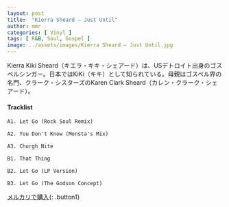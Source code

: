 ```yaml
---
layout: post
title:  "Kierra Sheard – Just Until"
author: mmr
categories: [ Vinyl ]
tags: [ R&B, Soul, Gospel ]
image: ../assets/images/Kierra Sheard – Just Until.jpg
---
```


Kierra Kiki Sheard（キエラ・キキ・シェアード）は、USデトロイト出身のゴスペルシンガー。日本ではKiKi（キキ）として知られている。母親はゴスペル界の名門、クラーク・シスターズのKaren Clark Sheard（カレン・クラーク・シェアード）。

#### Tracklist
```md
A1. Let Go (Rock Soul Remix)

A2. You Don't Know (Monsta's Mix)

A3. Churgh Nite

B1. That Thing

B2. Let Go (LP Version)

B3. Let Go (The Godson Concept)
```

[メルカリで購入](https://jp.mercari.com/item/m74116877219?afid=6142608987){: .button1}
